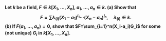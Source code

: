 **Let $k$ be a field, $F\in k[X_1,\dots,X_n]$, $a_1,\dots,a_n\in k$. (a) Show that
$$F = \sum\lambda_{(i)}(X_1-a_1)^{i_1}\cdots(X_n-a_n)^{i_n},\quad\lambda_{(i)}\in k.$$
(b) If $F(a_1,\dots,a_n)=0$, show that $F=\sum_{i=1}^n(X_i-a_i)G_i$ for some
(not unique) $G_i$ in $k[X_1,\dots,X_n]$.**
